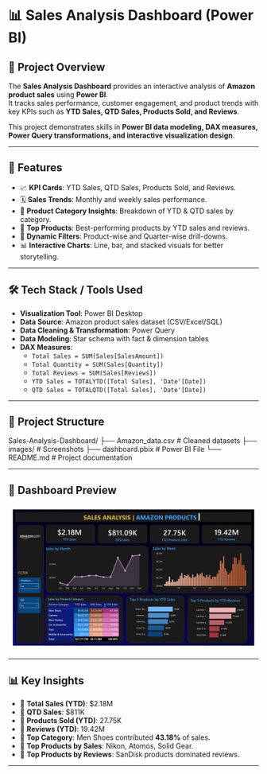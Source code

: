 # 📊 Sales Analysis Dashboard (Power BI)

## 📌 Project Overview  
The **Sales Analysis Dashboard** provides an interactive analysis of **Amazon product sales** using **Power BI**.  
It tracks sales performance, customer engagement, and product trends with key KPIs such as **YTD Sales, QTD Sales, Products Sold, and Reviews**.  

This project demonstrates skills in **Power BI data modeling, DAX measures, Power Query transformations, and interactive visualization design**.

---

## 🚀 Features  
- 📈 **KPI Cards**: YTD Sales, QTD Sales, Products Sold, and Reviews.  
- 🗓️ **Sales Trends**: Monthly and weekly sales performance.  
- 🛒 **Product Category Insights**: Breakdown of YTD & QTD sales by category.  
- 🌟 **Top Products**: Best-performing products by YTD sales and reviews.  
- 🎯 **Dynamic Filters**: Product-wise and Quarter-wise drill-downs.  
- 📊 **Interactive Charts**: Line, bar, and stacked visuals for better storytelling.  

---

## 🛠️ Tech Stack / Tools Used  
- **Visualization Tool**: Power BI Desktop  
- **Data Source**: Amazon product sales dataset (CSV/Excel/SQL)  
- **Data Cleaning & Transformation**: Power Query  
- **Data Modeling**: Star schema with fact & dimension tables  
- **DAX Measures**:  
  - `Total Sales = SUM(Sales[SalesAmount])`  
  - `Total Quantity = SUM(Sales[Quantity])`  
  - `Total Reviews = SUM(Sales[Reviews])`  
  - `YTD Sales = TOTALYTD([Total Sales], 'Date'[Date])`  
  - `QTD Sales = TOTALQTD([Total Sales], 'Date'[Date])`  

---

## 📂 Project Structure  
Sales-Analysis-Dashboard/
├── Amazon_data.csv                   # Cleaned datasets
├── images/                           # Screenshots
├── dashboard.pbix                    # Power BI File
└── README.md                         # Project documentation

---

## 📸 Dashboard Preview  
![Sales Analysis Dashboard](images/Sales.jpg)  

---

## 📊 Key Insights  
- 🔹 **Total Sales (YTD)**: $2.18M  
- 🔹 **QTD Sales**: $811K  
- 🔹 **Products Sold (YTD)**: 27.75K  
- 🔹 **Reviews (YTD)**: 19.42M  
- 🔹 **Top Category**: Men Shoes contributed **43.18%** of sales.  
- 🔹 **Top Products by Sales**: Nikon, Atomos, Solid Gear.  
- 🔹 **Top Products by Reviews**: SanDisk products dominated reviews.  

---





